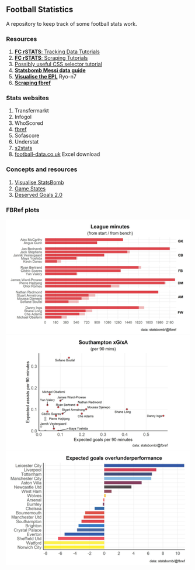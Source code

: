 
## Football Statistics

A repository to keep track of some football stats work.

### Resources

1.  [**FC rSTATS**: Tracking Data
    Tutorials](https://github.com/FCrSTATS/TrackingDataTutorials)
2.  [**FC rSTATS**: Scraping
    Tutorials](https://github.com/FCrSTATS/ScrapingTutorials)
3.  [Possibly useful CSS selector tutorial](http://flukeout.github.io/)
4.  [**Statsbomb Messi data
    guide**](https://statsbomb.com/2019/07/messi-data-release-part-1-working-with-statsbomb-data-in-r/)
5.  [**Visualise the
    EPL**](https://ryo-n7.github.io/2019-11-21-visualize-EPL-part-1/)
    Ryo-n7
6.  [**Scraping
    fbref**](https://chmartin.github.io/2019/02/18/EPL-History-Scraping.html)

### Stats websites

1.  Transfermarkt
2.  Infogol
3.  WhoScored
4.  [fbref](https://fbref.com/)
5.  Sofascore
6.  Understat
7.  [s2stats](https://s2stats.home.blog/)
8.  [football-data.co.uk](https://www.football-data.co.uk/downloadm.php)
    Excel download

### Concepts and resources

1.  [Visualise
    StatsBomb](https://ryo-n7.github.io/2019-08-21-visualize-soccer-statsbomb-part-1/)
2.  [Game
    States](https://7500toholte.sbnation.com/platform/amp/2019/8/21/20812030/expected-villa-afc-bournemouth-game-states-responsible-analysis)
3.  [Deserved
    Goals 2.0](https://8yards8feet.wordpress.com/2019/09/07/deserved-goals-2-0/amp/)

### FBRef plots

![](./images/plot1.jpg) ![](./images/plot2.jpg) ![](./images/plot3.jpg)
